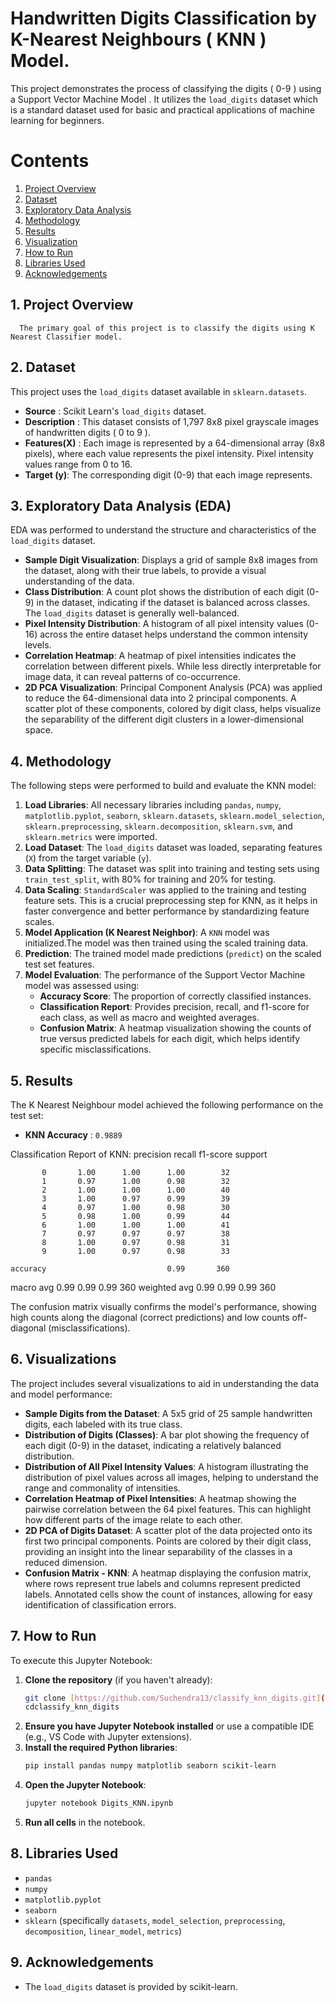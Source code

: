# Handwritten Digits Classification by K-Nearest Neighbours ( KNN ) Model.
 This project demonstrates the process of classifying the digits ( 0-9 ) using a Support Vector Machine Model . It utilizes the `load_digits` dataset which is a standard dataset used for basic and practical applications of machine learning for beginners. 
 
# Contents

1. [Project Overview](#project-overview)
2. [Dataset](#dataset)
3. [Exploratory Data Analysis](#exploratory-data-analysis)
4. [Methodology](#methodology)
5. [Results](#results)
6. [Visualization](#visualization)
7. [How to Run](#how-to-run)
8. [Libraries Used](#libraries-used)
9. [Acknowledgements](#acknowledgements)

## 1. Project Overview
      The primary goal of this project is to classify the digits using K Nearest Classifier model.

## 2. Dataset
This project uses the `load_digits` dataset available in `sklearn.datasets`.
* **Source** : Scikit Learn's `load_digits` dataset.
* **Description** : This dataset consists of 1,797 8x8 pixel grayscale images of handwritten digits ( 0 to 9 ).
* **Features(X)** :  Each image is represented by a 64-dimensional array (8x8 pixels), where each value represents the pixel intensity. Pixel intensity values range from 0 to 16.
* **Target (y)**: The corresponding digit (0-9) that each image represents.

## 3. Exploratory Data Analysis (EDA)

EDA was performed to understand the structure and characteristics of the `load_digits` dataset.

* **Sample Digit Visualization**: Displays a grid of sample 8x8 images from the dataset, along with their true labels, to provide a visual understanding of the data.
* **Class Distribution**: A count plot shows the distribution of each digit (0-9) in the dataset, indicating if the dataset is balanced across classes. The `load_digits` dataset is generally well-balanced.
* **Pixel Intensity Distribution**: A histogram of all pixel intensity values (0-16) across the entire dataset helps understand the common intensity levels.
* **Correlation Heatmap**: A heatmap of pixel intensities indicates the correlation between different pixels. While less directly interpretable for image data, it can reveal patterns of co-occurrence.
* **2D PCA Visualization**: Principal Component Analysis (PCA) was applied to reduce the 64-dimensional data into 2 principal components. A scatter plot of these components, colored by digit class, helps visualize the separability of the different digit clusters in a lower-dimensional space.

## 4. Methodology

The following steps were performed to build and evaluate the KNN model:

1.  **Load Libraries**: All necessary libraries including `pandas`, `numpy`, `matplotlib.pyplot`, `seaborn`, `sklearn.datasets`, `sklearn.model_selection`, `sklearn.preprocessing`, `sklearn.decomposition`, `sklearn.svm`, and `sklearn.metrics` were imported.
2.  **Load Dataset**: The `load_digits` dataset was loaded, separating features (`X`) from the target variable (`y`).
3.  **Data Splitting**: The dataset was split into training and testing sets using `train_test_split`, with 80% for training and 20% for testing.
4.  **Data Scaling**: `StandardScaler` was applied to the training and testing feature sets. This is a crucial preprocessing step for KNN, as it helps in faster convergence and better performance by standardizing feature scales.
5.  **Model Application (K Nearest Neighbor)**: A `KNN` model was initialized.The model was then trained using the scaled training data.
6.  **Prediction**: The trained model made predictions (`predict`) on the scaled test set features.
7.  **Model Evaluation**: The performance of the Support Vector Machine model was assessed using:
    * **Accuracy Score**: The proportion of correctly classified instances.
    * **Classification Report**: Provides precision, recall, and f1-score for each class, as well as macro and weighted averages.
    * **Confusion Matrix**: A heatmap visualization showing the counts of true versus predicted labels for each digit, which helps identify specific misclassifications.
  
## 5. Results

The K Nearest Neighbour model achieved the following performance on the test set:
* **KNN Accuracy** : `0.9889`

Classification Report of KNN:
               precision    recall  f1-score   support

           0       1.00      1.00      1.00        32
           1       0.97      1.00      0.98        32
           2       1.00      1.00      1.00        40
           3       1.00      0.97      0.99        39
           4       0.97      1.00      0.98        30
           5       0.98      1.00      0.99        44
           6       1.00      1.00      1.00        41
           7       0.97      0.97      0.97        38
           8       1.00      0.97      0.98        31
           9       1.00      0.97      0.98        33

    accuracy                           0.99       360
   macro avg       0.99      0.99      0.99       360
weighted avg       0.99      0.99      0.99       360

The confusion matrix visually confirms the model's performance, showing high counts along the diagonal (correct predictions) and low counts off-diagonal (misclassifications).

## 6. Visualizations

The project includes several visualizations to aid in understanding the data and model performance:

* **Sample Digits from the Dataset**: A 5x5 grid of 25 sample handwritten digits, each labeled with its true class.
* **Distribution of Digits (Classes)**: A bar plot showing the frequency of each digit (0-9) in the dataset, indicating a relatively balanced distribution.
* **Distribution of All Pixel Intensity Values**: A histogram illustrating the distribution of pixel values across all images, helping to understand the range and commonality of intensities.
* **Correlation Heatmap of Pixel Intensities**: A heatmap showing the pairwise correlation between the 64 pixel features. This can highlight how different parts of the image relate to each other.
* **2D PCA of Digits Dataset**: A scatter plot of the data projected onto its first two principal components. Points are colored by their digit class, providing an insight into the linear separability of the classes in a reduced dimension.
* **Confusion Matrix - KNN**: A heatmap displaying the confusion matrix, where rows represent true labels and columns represent predicted labels. Annotated cells show the count of instances, allowing for easy identification of classification errors.

## 7. How to Run

To execute this Jupyter Notebook:

1.  **Clone the repository** (if you haven't already):
    ```bash
    git clone [https://github.com/Suchendra13/classify_knn_digits.git](https://github.com/Suchendra13/classify_knn_digits.git)
    cdclassify_knn_digits
    ```
2.  **Ensure you have Jupyter Notebook installed** or use a compatible IDE (e.g., VS Code with Jupyter extensions).
3.  **Install the required Python libraries**:
    ```bash
    pip install pandas numpy matplotlib seaborn scikit-learn
    ```
4.  **Open the Jupyter Notebook**:
    ```bash
    jupyter notebook Digits_KNN.ipynb
    ```
5.  **Run all cells** in the notebook.

## 8. Libraries Used

* `pandas`
* `numpy`
* `matplotlib.pyplot`
* `seaborn`
* `sklearn` (specifically `datasets`, `model_selection`, `preprocessing`, `decomposition`, `linear_model`, `metrics`)

## 9. Acknowledgements

* The `load_digits` dataset is provided by scikit-learn.
